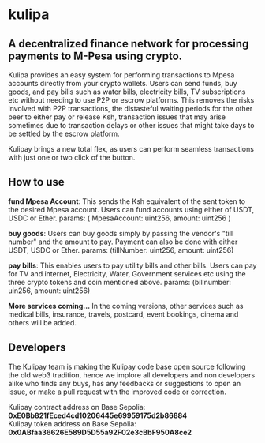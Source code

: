 # kulipa
## A decentralized finance network for processing payments to M-Pesa using crypto. <br>

Kulipa provides an easy system for performing transactions to Mpesa accounts directly from your crypto wallets.
Users can send funds, buy goods, and pay bills such as water bills, electricity bills, TV subscriptions etc without
needing to use P2P or escrow platforms. This removes the risks involved with P2P transactions, the distasteful waiting 
periods for the other peer to either pay or release Ksh, transaction issues that may arise sometimes due to transaction
delays or other issues that might take days to be settled by the escrow platform.

Kulipay brings a new total flex, as users can perform seamless transactions with just one or two click of the button. <br>


## How to use

**fund Mpesa Account**: This sends the Ksh equivalent of the sent token to the desired Mpesa account. Users can fund accounts using either of USDT, USDC or Ether.
params: ( MpesaAccount: uint256, amount: uint256 ) <br>

**buy goods**: Users can buy goods simply by passing the vendor's "till number" and the amount to pay. Payment can also be done with either USDT, USDC or Ether.
params: (tillNumber: uint256, amount: uint256) <br>

**pay bills**: This enables users to pay utility bills and other bills. Users can pay for TV and internet, Electricity, Water, Government services etc using the three crypto 
tokens and coin mentioned above.
params: (billnumber: uin256, amount: uint256) <br>

**More services coming...**
In the coming versions, other services such as medical bills, insurance, travels, postcard, event bookings, cinema and others will be added. <br>



## Developers
The Kulipay team is making the Kulipay code base open source following the old web3 tradition, hence we implore all developers and non developers alike who finds any buys, has any feedbacks or suggestions to open an issue, or make a pull request with the improved code or correction. 


Kulipay contract address on Base Sepolia: **0xE0Bb821fEced4cd10206445e69959175d2b86884** <br>
Kulipay token address on Base Sepolia: **0x0ABfaa36626E589D5D55a92F02e3cBbF950A8ce2**
